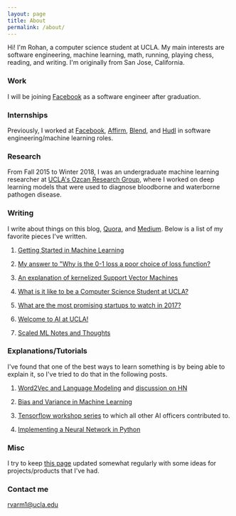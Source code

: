 ```yaml
---
layout: page
title: About
permalink: /about/
---
```



Hi! I'm Rohan, a computer science student at UCLA. My main interests are software engineering, machine learning, math, running, playing chess, reading, and writing. I'm originally from San Jose, California.

### Work

I will be joining [Facebook](https://code.facebook.com/posts/) as a software engineer after graduation.

### Internships

Previously, I worked at [Facebook](https://code.facebook.com/posts/), [Affirm](https://affirm.com), [Blend](https://blend.com), and [Hudl](https://hudl.com) in software engineering/machine learning roles.

### Research

From Fall 2015 to Winter 2018, I was an undergraduate machine learning researcher at [UCLA's Ozcan Research Group](https://innovate.ee.ucla.edu/), where I worked on deep learning models that were used to diagnose bloodborne and waterborne pathogen disease.

### Writing
I write about things on this blog, [Quora](https://quora.com/Rohan-Varma-8), and [Medium](https://medium.com/@rvarm1). Below is a list of my favorite pieces I've written. 

1. [Getting Started in Machine Learning](https://medium.com/techatucla/getting-started-in-machine-learning-c68bdd739c44)

2. [My answer to "Why is the 0-1 loss a poor choice of loss function?](https://www.quora.com/Why-is-the-0-1-indicator-function-a-poor-choice-for-loss-function/answer/Rohan-Varma-8)

3. [An explanation of kernelized Support Vector Machines](https://www.quora.com/What-are-C-and-gamma-with-regards-to-a-support-vector-machine)

4. [What is it like to be a Computer Science Student at UCLA?](https://www.quora.com/What-is-it-like-to-be-a-computer-science-student-at-UCLA)

5. [What are the most promising startups to watch in 2017?](https://www.quora.com/What-are-the-most-promising-Silicon-Valley-startups-to-watch-for-in-2017/answer/Rohan-Varma-8)

6. [Welcome to AI at UCLA!](https://medium.com/techatucla/welcome-to-ai-at-ucla-f10927043301)

7. [Scaled ML Notes and Thoughts](https://medium.com/@rvarm1/scaled-ml-2017-thoughts-takeaways-fafc82ee4bb6)

### Explanations/Tutorials
I've found that one of the best ways to learn something is by being able to explain it, so I've tried to do that in the following posts.

1. [Word2Vec and Language Modeling](https://rohanvarma.me/Word2Vec/) and [discussion on HN](https://news.ycombinator.com/item?id=15578788)

2. [Bias and Variance in Machine Learning](https://rohanvarma.me/Regularization/)

3. [Tensorflow workshop series](https://github.com/uclaacmai/tf-workshop-series/) to which all other AI officers contributed to.

4. [Implementing a Neural Network in Python](https://rohanvarma.me/Neural-Net/)

### Misc
I try to keep [this page](https://rohanvarma.me/ideas/) updated somewhat regularly with some ideas for projects/products that I've had.

### Contact me

[rvarm1@ucla.edu](mailto:rvarm1@ucla.edu)

